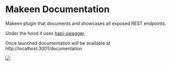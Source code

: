 Makeen Documentation
====================

Makeen plugin that documents and showcases all exposed REST endpoints.

Under the hood it uses [hapi-swagger](https://github.com/glennjones/hapi-swagger).

Once launched documentation will be available at http://localhost:3001/documentation

![](https://github.com/makeen-project/makeen/tree/feature/doc/packages/documentation/assets/makeen_doc.png?raw=true)